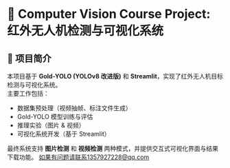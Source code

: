 # 🚀 Computer Vision Course Project: 红外无人机检测与可视化系统

## 📖 项目简介
本项目基于 **Gold-YOLO (YOLOv8 改进版)** 和 **Streamlit**，实现了红外无人机目标检测与可视化系统。  
主要工作包括：
- 数据集预处理（视频抽帧、标注文件生成）
- Gold-YOLO 模型训练与评估
- 推理实验（图片 & 视频）
- 可视化系统开发（基于 Streamlit）

最终系统支持 **图片检测** 和 **视频检测** 两种模式，并提供交互式可视化界面与结果下载功能。
如果有问题请联系1357927228@qq.com
